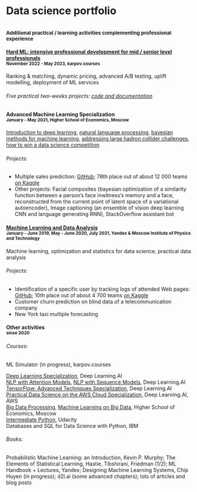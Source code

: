 # Data science portfolio<br><br><sup><sup><sup><sup>Additional practical / learning activities complementing professional experience</sup></sup></sup></sup>

#### [Hard ML: intensive professional development for mid / senior level professionals](https://lab.karpov.courses/certificate/87e1563c-832c-41dd-8a29-216fa82660cc/en/)<br><sub>November 2022 - May 2023, karpov.courses</sub>
Ranking & matching, dynamic pricing, advanced A/B testing, uplift modelling, deployment of ML services<br>
###### <i>Five practical two-weeks projects:</i> [code and documentation](./)

#### Advanced Machine Learning Specialization<br><sub>January - May 2021, Higher School of Economics, Moscow</sub>

[Introduction to deep learning](https://www.coursera.org/account/accomplishments/certificate/86HZSGMSV58F),
[natural language processing](https://www.coursera.org/account/accomplishments/certificate/ATCRU4SVY8XC), 
[bayesian methods for machine learning](https://www.coursera.org/account/accomplishments/certificate/GASYGRESHB7X), 
[addressing large hadron collider challenges](https://www.coursera.org/account/accomplishments/certificate/9GM595X2AU2U), 
[how to win a data science competition](https://www.coursera.org/account/accomplishments/certificate/9K7TCLFRHCTS)
###### <i>Projects:</i>

- Multiple sales prediction: [GitHub](https://github.com/olip78/Predict_Future_Sales/); 78th place out of about 12 000 teams  [on Kaggle](https://www.kaggle.com/c/competitive-data-science-predict-future-sales/overview)
- Other projects: Facial composites (bayesian optimization of a similarity function between a person’s face inwitness’s memory and a face, reconstructed from the current point of latent space of a variational autoencoder), Image captioning (an ensemble of vision deep learning CNN and language generating RNN), StackOverflow assistant bot

#### [Machine Learning and Data Analysis](https://coursera.org/share/eb084366cd4cc9a157906a160cf6fc06)<br><sub>January - June 2019, May - June 2020, July 2021, Yandex  & Moscow Institute of Physics and Technology</sub>
Machine learning, optimization and statistics for data science, practical data analysis
###### <i>Projects:</i>

- Identification of a specific user by tracking logs of attended Web pages: [GitHub](https://github.com/olip78/Catch-Me-If-You-Can.git); 10th place out of about 4 700 teams [on Kaggle](https://www.kaggle.com/c/catch-me-if-you-can-intruder-detection-through-webpage-session-tracking2/overview)
- Customer churn prediction on blind data of a telecommunication company
- New York taxi multiple forecasting

#### Other activities<br><sub>sinse 2020</sub>
<h6><i>Courses:</i></h6>
ML Simulator (in progress), karpov.courses<br>

[Deep Learning Specialization](https://coursera.org/share/7202dee1718b83ba51cf5025d77db52a), Deep Learning.AI<br>
[NLP with Attention Models](https://coursera.org/share/8774cb15c597476489ff85dbffb5733f), [NLP with Sequence Models](https://coursera.org/share/c7fa4548b6d44097fe0519c4e44c78f0), Deep Learning.AI<br>
[TensorFlow: Advanced Techniques Specialization](https://coursera.org/share/a717322472a9b6eb8326412c7bd49eb4), Deep Learning.AI<br> 
[Practical Data Science on the AWS Cloud Specialization,](https://coursera.org/share/1a5642236ee215b97706042775eacb7e) Deep Learning.AI, AWS<br>
[Big Data Processing](https://coursera.org/share/cb969de28edcb92d36eaf86d2df70a30), [Machine Learning on Big Data](https://coursera.org/share/98c78924e2a0a6e34fb1f6aa79607bf9), Higher School of Economics, Moscow<br>
[Intermediate Python](https://confirm.udacity.com/CTA9GKXP), Udacity<br>
Databases and SQL for Data Science with Python, IBM
<h6><i>Books:</i></h6>

Probabilistic Machine Learning: an Introduction, Kevin P. Murphy; The Elements of Statistical Learning, Hastie, Tibshirani, Friedman (1/2); ML Handbook + Lectures, Yandex; Designing Machine Learning Systems, Chip Huyen (in progress); d2l.ai (some advanced chapters); lots of articles and blog posts